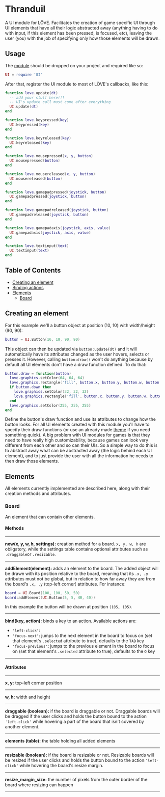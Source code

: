 # Thranduil

A UI module for LÖVE. Facilitates the creation of game specific UI through UI elements that have all 
their logic abstracted away (anything having to do with input, if this element has been pressed, is focused, etc), 
leaving the user (you) with the job of specifying only how those elements will be drawn. 

## Usage

The [module]() should be dropped on your project and required like so:

```lua
UI = require 'UI'
```

After that, register the UI module to most of LÖVE's callbacks, like this:

```lua
function love.update(dt)
  -- add your stuff here!!!
  -- UI's update call must come after everything
  UI.update(dt)
end

function love.keypressed(key)
  UI.keypressed(key)
end

function love.keyreleased(key)
  UI.keyreleased(key)
end

function love.mousepressed(x, y, button)
  UI.mousepressed(button)
end

function love.mousereleased(x, y, button)
  UI.mousereleased(button)
end

function love.gamepadpressed(joystick, button)
  UI.gamepadpressed(joystick, button)
end

function love.gamepadreleased(joystick, button)
  UI.gamepadreleased(joystick, button)
end

function love.gamepadaxis(joystick, axis, value)
  UI.gamepadaxis(joystick, axis, value)
end

function love.textinput(text)
  UI.textinput(text)
end
```

## Table of Contents

* [Creating an element](#creating-an-element)
* [Binding actions](#binding-actions)
* [Elements](#elements)
  * [Board](#board)

## Creating an element

For this example we'll a button object at position (10, 10) with width/height (90, 90):

```lua
button = UI.Button(10, 10, 90, 90)
```

This object can then be updated via `button:update(dt)` and it will automatically have its attributes changed as the user hovers, selects or presses it. However, calling `button:draw()` won't do anything because by default all UI elements don't have a draw function defined. To do that:

```lua
button.draw = function(button)
  love.graphics.setColor(64, 64, 64)
  love.graphics.rectangle('fill', button.x, button.y, button.w, button.h)
  if button.down then
    love.graphics.setColor(32, 32, 32)
    love.graphics.rectangle('fill', button.x, button.y, button.w, button.h)
  end
  love.graphics.setColor(255, 255, 255)
end
```

Define the button's draw function and use its attributes to change how the button looks. For all UI elements created with this module you'll have to specify their draw functions (or use an already made [theme](#themes) if you need something quick). A big problem with UI modules for games is that they need to have really high customizability, because games can look very different from each other and so can their UIs. So a simple way to do this is to abstract away what can be abstracted away (the logic behind each UI element), and to just provide the user with all the information he needs to then draw those elements. 

## Elements

All elements currently implemented are described here, along with their creation methods and attributes.

### Board

An element that can contain other elements.

#### Methods

---

**new(x, y, w, h, settings):** creation method for a board. `x, y, w, h` are obligatory, while the settings table contains optional attributes such as `.draggable`or `.resizable`.

---

**addElement(element):** adds an element to the board. The added object will be drawn with its position relative to the board, meaning that its `.x, .y` attributes must not be global, but in relation to how far away they are from the board's `.x, .y` (top-left corner) attributes. For instance:

```lua
board = UI.Board(100, 100, 50, 50)
board:addElement(UI.Button(5, 5, 40, 40))
```

In this example the button will be drawn at position `(105, 105)`.

---

**bind(key, action):** binds a key to an action. Available actions are:

* `'left-click'`:
* `'focus-next'`: jumps to the next element in the board to focus on (set that element's `.selected` attribute to true), defaults to the `TAB` key
* `'focus-previous'`: jumps to the previous element in the board to focus on (set that element's `.selected` attribute to true), defaults to the `Q` key

---

#### Attributes

---

**x, y:** top-left corner position

---

**w, h:** width and height

---

**draggable (boolean):** if the board is draggable or not. Draggable boards will be dragged if the user clicks and holds the button bound to the action `'left-click'` while hovering a part of the board that isn't covered by another element.

---

**elements (table):** the table holding all added elements

---

**resizable (boolean):** if the board is resizable or not. Resizable boards will be resized if the user clicks and holds the button bound to the action `'left-click'` while hovering the board's resize margin.

---

**resize_margin_size:** the number of pixels from the outer border of the board where resizing can happen

---
